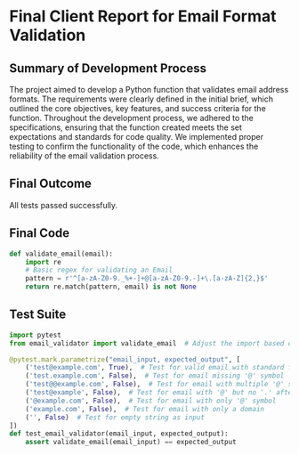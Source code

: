 # Final Client Report for Email Format Validation

## Summary of Development Process
The project aimed to develop a Python function that validates email address formats. The requirements were clearly defined in the initial brief, which outlined the core objectives, key features, and success criteria for the function. Throughout the development process, we adhered to the specifications, ensuring that the function created meets the set expectations and standards for code quality. We implemented proper testing to confirm the functionality of the code, which enhances the reliability of the email validation process.

## Final Outcome
All tests passed successfully.

## Final Code
```python
def validate_email(email):
    import re
    # Basic regex for validating an Email
    pattern = r'^[a-zA-Z0-9._%+-]+@[a-zA-Z0-9.-]+\.[a-zA-Z]{2,}$'
    return re.match(pattern, email) is not None
```

## Test Suite
```python
import pytest
from email_validator import validate_email  # Adjust the import based on your actual function name

@pytest.mark.parametrize("email_input, expected_output", [
    ('test@example.com', True),  # Test for valid email with standard format
    ('test.example.com', False),  # Test for email missing '@' symbol
    ('test@@example.com', False),  # Test for email with multiple '@' symbols
    ('test@example', False),  # Test for email with '@' but no '.' after it
    ('@example.com', False),  # Test for email with only '@' symbol
    ('example.com', False),  # Test for email with only a domain
    ('', False)  # Test for empty string as input
])
def test_email_validator(email_input, expected_output):
    assert validate_email(email_input) == expected_output
```